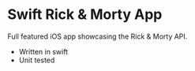 # Swift Rick & Morty App

Full featured iOS app showcasing the Rick & Morty API.

- Written in swift
- Unit tested